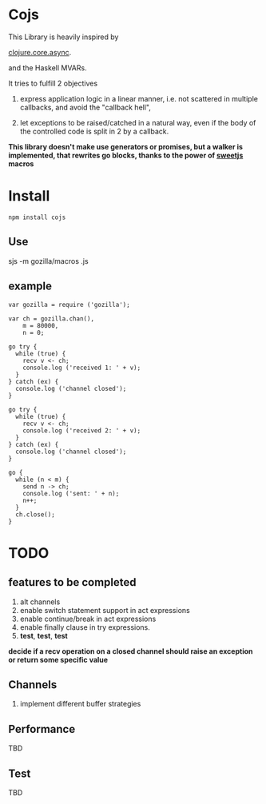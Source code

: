 # Cojs

This Library is heavily inspired by 

[clojure.core.async](http://clojure.com/blog/2013/06/28/clojure-core-async-channels.html).

and the Haskell MVARs.

It tries to fulfill 2 objectives

1. express application logic in a linear manner, i.e. not scattered in multiple callbacks,
and avoid the "callback hell",

2. let exceptions to be raised/catched in a natural way, even if the body of the controlled code is 
split in 2 by a callback.

**This library doesn't make use generators or promises, but a walker is implemented, that
rewrites go blocks, thanks to the power of [sweetjs](http://sweetjs.org/) macros**

# Install

    npm install cojs

## Use

   sjs -m gozilla/macros <file>.js

## example  

    var gozilla = require ('gozilla');
   
    var ch = gozilla.chan(),
        m = 80000,
        n = 0;

    go try {
      while (true) {
        recv v <- ch;
        console.log ('received 1: ' + v);
      }
    } catch (ex) {
      console.log ('channel closed');
    }

    go try { 
      while (true) {
        recv v <- ch;
        console.log ('received 2: ' + v);
      }
    } catch (ex) {
      console.log ('channel closed');
    }

    go {
      while (n < m) {
        send n -> ch;
        console.log ('sent: ' + n);
        n++;
      }
      ch.close();
    }


# TODO

## features to be completed

1. alt channels
1. enable switch statement support in act expressions
1. enable continue/break in act expressions
1. enable finally clause in try expressions.
1. **test**, **test**, **test**

**decide if a recv operation on a closed channel should raise an 
exception or return some specific value**
## Channels

1. implement different buffer strategies

## Performance

TBD

## Test

TBD
